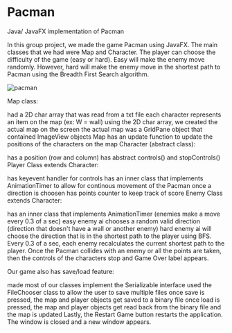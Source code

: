 # Pacman
Java/ JavaFX implementation of Pacman

In this group project, we made the game Pacman using JavaFX. The main classes that we had were Map and Character. The player can choose the difficulty of the game (easy or hard). Easy will make the enemy move randomly. However, hard will make the enemy move in the shortest path to Pacman using the Breadth First Search algorithm.


![pacman](https://user-images.githubusercontent.com/51719874/86029515-4135cd00-ba01-11ea-864c-18eafe3346af.gif)


Map class:

had a 2D char array that was read from a txt file
each character represents an item on the map (ex: W = wall)
using the 2D char array, we created the actual map on the screen
the actual map was a GridPane object that contained ImageView objects
Map has an update function to update the positions of the characters on the map
Character (abstract class):

has a position (row and column)
has abstract controls() and stopControls()
Player Class extends Character:

has keyevent handler for controls
has an inner class that implements AnimationTimer to allow for continous movement of the Pacman once a direction is choosen
has points counter to keep track of score
Enemy Class extends Character:

has an inner class that implements AnimationTimer (enemies make a move every 0.3 of a sec)
easy enemy ai chooses a random valid direction (direction that doesn't have a wall or another enemy)
hard enemy ai will choose the direction that is in the shortest path to the player using BFS. Every 0.3 of a sec, each enemy recalculates the current shortest path to the player.
Once the Pacman collides with an enemy or all the points are taken, then the controls of the characters stop and Game Over label appears.

Our game also has save/load feature:

made most of our classes implement the Serializable interface
used the FileChooser class to allow the user to save multiple files
once save is pressed, the map and player objects get saved to a binary file
once load is pressed, the map and player objects get read back from the binary file and the map is updated
Lastly, the Restart Game button restarts the application. The window is closed and a new window appears.
